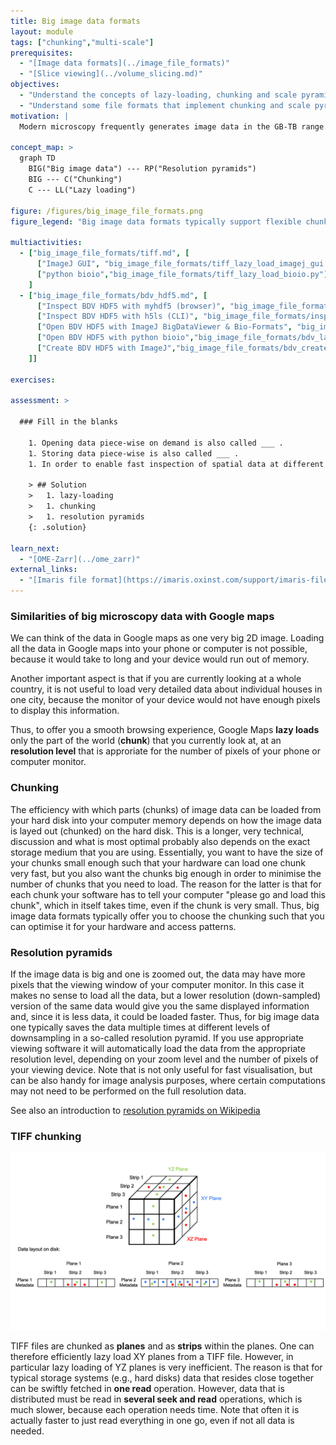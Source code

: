 ```yaml
---
title: Big image data formats
layout: module
tags: ["chunking","multi-scale"]
prerequisites:
  - "[Image data formats](../image_file_formats)"
  - "[Slice viewing](../volume_slicing.md)"
objectives:
  - "Understand the concepts of lazy-loading, chunking and scale pyramids"
  - "Understand some file formats that implement chunking and scale pyramids"
motivation: |
  Modern microscopy frequently generates image data in the GB-TB range. Such data cannot be naively opened. First, the data may not fit into the working memory (RAM) of your computer. Second, it would take a lot of time to load the data into the memory. Thus, it is important to know about dedicated concepts and implemenations that enable swift interaction with such big image data.

concept_map: >
  graph TD
    BIG("Big image data") --- RP("Resolution pyramids")
    BIG --- C("Chunking")
    C --- LL("Lazy loading")

figure: /figures/big_image_file_formats.png
figure_legend: "Big image data formats typically support flexible chunking of data and resolution pyramids. Chunking enables efficient loading of image subregions. Resolution pyramids prevent loading useless details when being zoomed out."

multiactivities:
  - ["big_image_file_formats/tiff.md", [
      ["ImageJ GUI", "big_image_file_formats/tiff_lazy_load_imagej_gui.md"],
      ["python bioio","big_image_file_formats/tiff_lazy_load_bioio.py"]]
    ]
  - ["big_image_file_formats/bdv_hdf5.md", [
      ["Inspect BDV HDF5 with myhdf5 (browser)", "big_image_file_formats/inspect_bdv_hdf5_with_myhdf5.md"], 
      ["Inspect BDV HDF5 with h5ls (CLI)", "big_image_file_formats/inspect_bdv_hdf5_with_h5ls.md"], 
      ["Open BDV HDF5 with ImageJ BigDataViewer & Bio-Formats", "big_image_file_formats/lazy_load_bdv_hdf5_imagej_bdv.md"], 
      ["Open BDV HDF5 with python bioio","big_image_file_formats/bdv_lazy_load_bioio.py"],
      ["Create BDV HDF5 with ImageJ","big_image_file_formats/bdv_create_with_imagej.md"]
    ]]

exercises:

assessment: >

  ### Fill in the blanks

    1. Opening data piece-wise on demand is also called ___ .
    1. Storing data piece-wise is also called ___ .
    1. In order to enable fast inspection of spatial data at different scales (like on Google maps) one can use ___ .

    > ## Solution
    >   1. lazy-loading
    >   1. chunking
    >   1. resolution pyramids
    {: .solution}

learn_next:
  - "[OME-Zarr](../ome_zarr)"
external_links:
  - "[Imaris file format](https://imaris.oxinst.com/support/imaris-file-format)"
---
```


### Similarities of big microscopy data with Google maps

We can think of the data in Google maps as one very big 2D image. Loading all the data in Google maps into your phone or computer is not possible, because it would take to long and your device would run out of memory. 

Another important aspect is that if you are currently looking at a whole country, it is not useful to load very detailed data about individual houses in one city, because the monitor of your device would not have enough pixels to display this information.

Thus, to offer you a smooth browsing experience, Google Maps **lazy loads** only the part of the world (**chunk**) that you currently look at, at an **resolution level** that is approriate for the number of pixels of your phone or computer monitor.

### Chunking

The efficiency with which parts (chunks) of image data can be loaded from your hard disk into your computer memory depends on how the image data is layed out (chunked) on the hard disk. This is a longer, very technical, discussion and what is most optimal probably also depends on the exact storage medium that you are using. Essentially, you want to have the size of your chunks small enough such that your hardware can load one chunk very fast, but you also want the chunks big enough in order to minimise the number of chunks that you need to load. The reason for the latter is that for each chunk your software has to tell your computer "please go and load this chunk", which in itself takes time, even if the chunk is very small. Thus, big image data formats typically offer you to choose the chunking such that you can optimise it for your hardware and access patterns.

### Resolution pyramids

If the image data is big and one is zoomed out, the data may have more pixels that the viewing window of your computer monitor. In this case it makes no sense to load all the data, but a lower resolution (down-sampled) version of the same data would give you the same displayed information and, since it is less data, it could be loaded  faster. Thus, for big image data one typically saves the data multiple times at different levels of downsampling in a so-called resolution pyramid. If you use appropriate viewing software it will automatically load the data from the appropriate resolution level, depending on your zoom level and the number of pixels of your viewing device. Note that is not only useful for fast visualisation, but can be also handy for image analysis purposes, where certain computations may not need to be performed on the full resolution data.

See also an introduction to [resolution pyramids on Wikipedia](https://en.wikipedia.org/wiki/Pyramid_%28image_processing%29)


### TIFF chunking

![Lazy load from 3D TIFF](../figures/tiff_chunking.png)

TIFF files are chunked as **planes** and as **strips** within the planes.
One can therefore efficiently lazy load XY planes from a TIFF file. However, in particular lazy loading of YZ planes is very inefficient. The reason is that for typical storage systems (e.g., hard disks) data that resides close together can be swiftly fetched in **one read** operation. However, data that is distributed must be read in **several  seek and read** operations, which is much slower, because each operation needs time. Note that often it is actually faster to just read everything in one go, even if not all data is needed.



